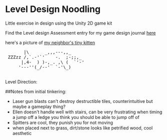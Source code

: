 ﻿# Level Design Noodling

Little exercise in design using the Unity 2D game kit

Find the Level design Assessment entry for my game design journal [here](LevelDesignAssessment.md)

here's a picture of [my neighbor's tiny kitten](catto.jpg)
<pre>
       |\      _,,,---,,_
 ZZZzz /,`.-'`'    -.  ;-;;,_
      |,4-  ) )-,_. ,\ (  `'-'
     '---''(_/--'  `-'\_) 
 </pre>
 
Level Direction:

 
 ##Notes from initial tinkering:
 - Laser gun blasts can't destroy destructible tiles, counterintuitive but maybe a gameplay thing?
 - Ellen doesn't handle well with stairs, can be very frustrating when timing a jump off a ledge you think you should be able to jump off of
 - Spitters are cool, they punish you for not moving
 - when placed next to grass, dirt/stone looks like petrified wood, cool aesthetic
